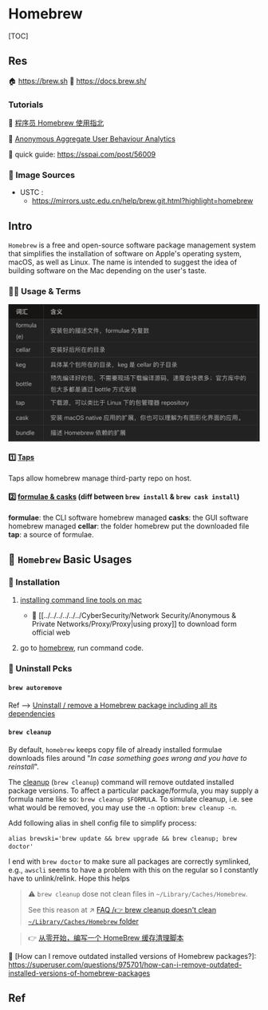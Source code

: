 # Homebrew

[TOC]



## Res
🏠 https://brew.sh
📄 https://docs.brew.sh/


### Tutorials
🔗 [程序员 Homebrew 使用指北](https://sspai.com/post/56009)

🔗 [Anonymous Aggregate User Behaviour Analytics](https://docs.brew.sh/Analytics)

🦯 quick guide: https://sspai.com/post/56009


### 🪩 Image Sources
+ USTC : 
  + https://mirrors.ustc.edu.cn/help/brew.git.html?highlight=homebrew



## Intro
`Homebrew` is a free and open-source software package management system that simplifies the installation of software on Apple's operating system, macOS, as well as Linux. The name is intended to suggest the idea of building software on the Mac depending on the user's taste.


### 👮🏽 Usage & Terms
![Pasted image 20211103212800](../../../../../../../Assets/Pics/Pasted%20image%2020211103212800.png)

#### 1️⃣ [Taps](https://docs.brew.sh/Taps)
Taps allow homebrew manage third-party repo on host.


#### 2️⃣ [formulae & casks](https://stackoverflow.com/questions/46403937/what-is-the-difference-between-brew-install-xxx-and-brew-cask-install-xxx) (diff between `brew install` & `brew cask install`)

**formulae**: the CLI software homebrew managed
**casks**: the GUI software homebrew managed
**cellar**: the folder homebrew put the downloaded file 
**tap**: a source of formulae.

[cask, cellar, tap]: https://stackoverflow.com/a/64787434/16542494



## 🍻 `Homebrew` Basic Usages
### 🍔 Installation
1. [installing command line tools on mac](https://www.freecodecamp.org/news/install-xcode-command-line-tools/)
	+ 🤔 [[../../../../../../CyberSecurity/Network Security/Anonymous & Private Networks/Proxy/Proxy|using proxy]] to download form official web
	
2.  go to [homebrew](https://docs.brew.sh/Installation), run command code.


### 🚮 Uninstall Pcks
#### `brew autoremove`
Ref --> [Uninstall / remove a Homebrew package including all its dependencies](https://stackoverflow.com/questions/7323261/uninstall-remove-a-homebrew-package-including-all-its-dependencies)

#### `brew cleanup`
By default, `homebrew` keeps copy file of already installed formulae downloads files around "*In case something goes wrong and you have to reinstall*". 

The [cleanup](https://github.com/Homebrew/brew/blob/master/docs/FAQ.md#how-do-i-uninstall-old-versions-of-a-formula) (`brew cleanup`) command will remove outdated installed package versions. To affect a particular package/formula, you may supply a formula name like so: `brew cleanup $FORMULA`. To simulate cleanup, i.e. see what would be removed, you may use the `-n` option: `brew cleanup -n`.

Add following alias in shell config file to simplify process:
```shell
alias brewski='brew update && brew upgrade && brew cleanup; brew doctor'
```

I end with `brew doctor` to make sure all packages are correctly symlinked, e.g., `awscli` seems to have a problem with this on the regular so I constantly have to unlink/relink. Hope this helps

> ⚠ `brew cleanup` dose not clean files in `~/Library/Caches/Homebrew`. 
>
> See this reason at ↗️ [FAQ /👉 brew cleanup doesn't clean `~/Library/Caches/Homebrew` folder](../../FAQ.md#👉%20brew%20cleanup%20doesn't%20clean%20`~/Library/Caches/Homebrew`%20folder)

> 👉 [从零开始，编写一个 HomeBrew 缓存清理脚本](https://sspai.com/post/65842)


🔗
[How can I remove outdated installed versions of Homebrew packages?]: https://superuser.com/questions/975701/how-can-i-remove-outdated-installed-versions-of-homebrew-packages



## Ref
[git clone error: RPC failed; curl 56 OpenSSL SSL_read: SSL_ERROR_SYSCALL, errno 10054]: https://stackoverflow.com/questions/46232906/git-clone-error-rpc-failed-curl-56-openssl-ssl-read-ssl-error-syscall-errno 

[brew的各种疑问？ - 知乎]: https://www.zhihu.com/question/382533848

[Install Homebrew · Mac]: https://mac.install.guide/homebrew/8.html
